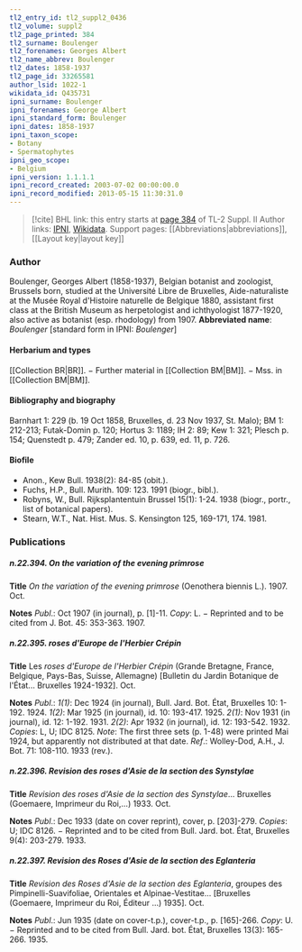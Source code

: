 ```yaml
---
tl2_entry_id: tl2_suppl2_0436
tl2_volume: suppl2
tl2_page_printed: 384
tl2_surname: Boulenger
tl2_forenames: Georges Albert
tl2_name_abbrev: Boulenger
tl2_dates: 1858-1937
tl2_page_id: 33265581
author_lsid: 1022-1
wikidata_id: Q435731
ipni_surname: Boulenger
ipni_forenames: George Albert
ipni_standard_form: Boulenger
ipni_dates: 1858-1937
ipni_taxon_scope: 
- Botany
- Spermatophytes
ipni_geo_scope: 
- Belgium
ipni_version: 1.1.1.1
ipni_record_created: 2003-07-02 00:00:00.0
ipni_record_modified: 2013-05-15 11:30:31.0
---
```


> [!cite] BHL link: this entry starts at [page 384](https://www.biodiversitylibrary.org/page/33265581) of TL-2 Suppl. II
> Author links: [IPNI](https://www.ipni.org/a/1022-1), [Wikidata](https://www.wikidata.org/wiki/Q435731). Support pages: [[Abbreviations|abbreviations]], [[Layout key|layout key]]

### Author

Boulenger, Georges Albert (1858-1937), Belgian botanist and zoologist, Brussels born, studied at the Université Libre de Bruxelles, Aide-naturaliste at the Musée Royal d'Histoire naturelle de Belgique 1880, assistant first class at the British Museum as herpetologist and ichthyologist 1877-1920, also active as botanist (esp. rhodology) from 1907. 
**Abbreviated name**: *Boulenger* \[standard form in IPNI: *Boulenger*\]

#### Herbarium and types

[[Collection BR|BR]]. − Further material in [[Collection BM|BM]]. − Mss. in [[Collection BM|BM]].

#### Bibliography and biography

Barnhart 1: 229 (b. 19 Oct 1858, Bruxelles, d. 23 Nov 1937, St. Malo); BM 1: 212-213; Futak-Domin p. 120; Hortus 3: 1189; IH 2: 89; Kew 1: 321; Plesch p. 154; Quenstedt p. 479; Zander ed. 10, p. 639, ed. 11, p. 726.

#### Biofile

- Anon., Kew Bull. 1938(2): 84-85 (obit.).
- Fuchs, H.P., Bull. Murith. 109: 123. 1991 (biogr., bibl.).
- Robyns, W., Bull. Rijksplantentuin Brussel 15(1): 1-24. 1938 (biogr., portr., list of botanical papers).
- Stearn, W.T., Nat. Hist. Mus. S. Kensington 125, 169-171, 174. 1981.

### Publications

##### n.22.394. On the variation of the evening primrose

**Title**
*On the variation of the evening primrose* (Oenothera biennis L.). 1907. Oct.

**Notes**
*Publ*.: Oct 1907 (in journal), p. \[1\]-11. *Copy*: L. − Reprinted and to be cited from J. Bot. 45: 353-363. 1907.

##### n.22.395. roses d'Europe de l'Herbier Crépin

**Title**
Les *roses d'Europe de l'Herbier Crépin* (Grande Bretagne, France, Belgique, Pays-Bas, Suisse, Allemagne) \[Bulletin du Jardin Botanique de l'État... Bruxelles 1924-1932\]. Oct.

**Notes**
*Publ*.: *1(1)*: Dec 1924 (in journal), Bull. Jard. Bot. État, Bruxelles 10: 1-192. 1924.
*1(2)*: Mar 1925 (in journal), id. 10: 193-417. 1925.
*2(1)*: Nov 1931 (in journal), id. 12: 1-192. 1931.
*2(2)*: Apr 1932 (in journal), id. 12: 193-542. 1932.
*Copies*: L, U; IDC 8125.
*Note*: The first three sets (p. 1-48) were printed Mai 1924, but apparently not distributed at that date.
*Ref*.: Wolley-Dod, A.H., J. Bot. 71: 108-110. 1933 (rev.).

##### n.22.396. Revision des roses d'Asie de la section des Synstylae

**Title**
*Revision des roses d'Asie de la section des Synstylae*... Bruxelles (Goemaere, Imprimeur du Roi,...) 1933. Oct.

**Notes**
*Publ*.: Dec 1933 (date on cover reprint), cover, p. \[203\]-279. *Copies*: U; IDC 8126. − Reprinted and to be cited from Bull. Jard. bot. État, Bruxelles 9(4): 203-279. 1933.

##### n.22.397. Revision des Roses d'Asie de la section des Eglanteria

**Title**
*Revision des Roses d'Asie de la section des Eglanteria*, groupes des Pimpinelli-Suavifoliae, Orientales et Alpinae-Vestitae... \[Bruxelles (Goemaere, Imprimeur du Roi, Éditeur ...) 1935\]. Oct.

**Notes**
*Publ*.: Jun 1935 (date on cover-t.p.), cover-t.p., p. \[165\]-266. *Copy*: U. − Reprinted and to be cited from Bull. Jard. bot. État, Bruxelles 13(3): 165-266. 1935.

